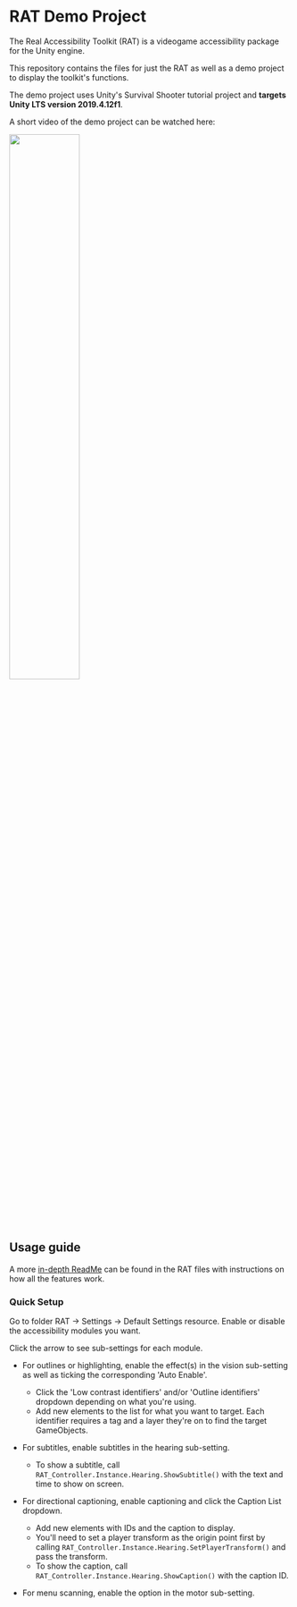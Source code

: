 # RAT Demo Project

The Real Accessibility Toolkit (RAT) is a videogame accessibility package for the Unity engine.

This repository contains the files for just the RAT as well as a demo project to display the toolkit's functions.

The demo project uses Unity's Survival Shooter tutorial project and **targets Unity LTS version 2019.4.12f1**.

A short video of the demo project can be watched here:

[<img src="https://i.ytimg.com/vi/BYrZ6uTeVuo/maxresdefault.jpg" width="50%">](https://www.youtube.com/watch?v=BYrZ6uTeVuo "RAT Demo Video")

## Usage guide
A more [in-depth ReadMe](RAT/RAT%20README.txt) can be found in the RAT files with instructions on how all the features work.

### Quick Setup
Go to folder RAT -> Settings -> Default Settings resource.
Enable or disable the accessibility modules you want.

Click the arrow to see sub-settings for each module.

- For outlines or highlighting, enable the effect(s) in the vision sub-setting as well as ticking the corresponding 'Auto Enable'.
  - Click the 'Low contrast identifiers' and/or 'Outline identifiers' dropdown depending on what you're using.
  - Add new elements to the list for what you want to target. Each identifier requires a tag and a layer they're on to find the target GameObjects.

- For subtitles, enable subtitles in the hearing sub-setting.
  - To show a subtitle, call `RAT_Controller.Instance.Hearing.ShowSubtitle()` with the text and time to show on screen.

- For directional captioning, enable captioning and click the Caption List dropdown.
  - Add new elements with IDs and the caption to display.
  - You'll need to set a player transform as the origin point first by calling `RAT_Controller.Instance.Hearing.SetPlayerTransform()` and pass the transform.
  - To show the caption, call `RAT_Controller.Instance.Hearing.ShowCaption()` with the caption ID.

- For menu scanning, enable the option in the motor sub-setting.
